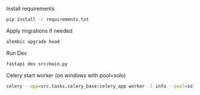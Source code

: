 Install requirements
```bash
pip install -r requirements.txt
```

Apply migrations if needed
```bash
alembic upgrade head
```
Run Dev
```bash
fastapi dev src/main.py
```

Celery start worker (on windows with pool=solo)
```bash
celery --app=src.tasks.celery_base:celery_app worker -l info --pool=solo
```

